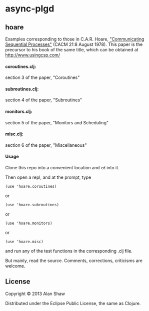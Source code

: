 # async-plgd

## hoare

Examples corresponding to those in C.A.R. Hoare,
["Communicating Sequential Processes"](http://www.cs.virginia.edu/crab/hoare1978csp.pdf) (CACM 21:8 August 1978).
This paper is the precursor to his book of the same title,
which can be obtained at http://www.usingcsp.com/

#### coroutines.clj:

section 3 of the paper, "Coroutines"

#### subroutines.clj:

section 4 of the paper, "Subroutines"

#### monitors.clj:

section 5 of the paper, "Monitors and Scheduling"

#### misc.clj:

section 6 of the paper, "Miscellaneous"

#### Usage

Clone this repo into a convenient location and `cd` into it.

Then open a repl, and at the prompt, type

```
(use 'hoare.coroutines)
```
or

```
(use 'hoare.subroutines)
```
or

```
(use 'hoare.monitors)
```
or

```
(use 'hoare.misc)
```

and run any of the test functions in the corresponding .clj file.

But mainly, read the source. Comments, corrections, criticisms are welcome.

## License

Copyright © 2013 Alan Shaw

Distributed under the Eclipse Public License, the same as Clojure.
